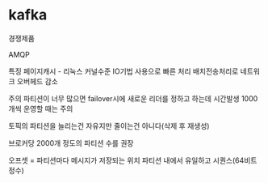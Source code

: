 kafka
=====

경쟁제품

AMQP

특징
페이지캐시 - 리눅스 커널수준 IO기법 사용으로 빠른 처리
배치전송처리로 네트워크 오버헤드 감소


주의
파티션이 너무 많으면 failover시에 새로운 리더를 정하고 하는데 시간발생
1000개씩 운영할 때는 주의

토픽의 파티션을 늘리는건 자유지만 줄이는건 아니다(삭제 후 재생성)

브로커당 2000개 정도의 파티션 수를 권장


오프셋 = 파티션마다 메시지가 저장되는 위치
파티션 내에서 유일하고 시퀀스(64비트정수)